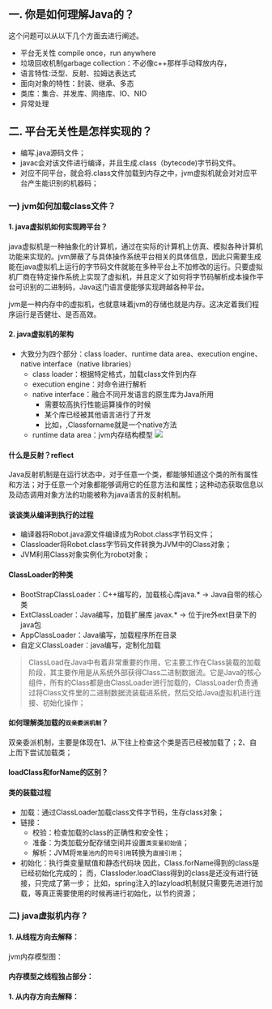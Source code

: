 ## 一. 你是如何理解Java的？
这个问题可以从以下几个方面去进行阐述。
* 平台无关性
compile once，run anywhere
* 垃圾回收机制garbage collection：不必像c++那样手动释放内存，
* 语言特性:泛型、反射、拉姆达表达式
* 面向对象的特性：封装、继承、多态
* 类库：集合、并发库、网络库、IO、NIO
* 异常处理

## 二. 平台无关性是怎样实现的？
* 编写.java源码文件；
* javac会对该文件进行编译，并且生成.class（bytecode)字节码文件。
* 对应不同平台，就会将.class文件加载到内存之中，jvm虚拟机就会对对应平台产生能识别的机器码；

###  一)   jvm如何加载class文件？

#### 1. java虚拟机如何实现跨平台？

java虚拟机是一种抽象化的计算机，通过在实际的计算机上仿真、模拟各种计算机功能来实现的。jvm屏蔽了与具体操作系统平台相关的具体信息，因此只需要生成能在java虚拟机上运行的字节码文件就能在多种平台上不加修改的运行。只要虚拟机厂商在特定操作系统上实现了虚拟机，并且定义了如何将字节码解析成本操作平台可识别的二进制码，Java这门语言便能够实现跨越各种平台。

jvm是一种内存中的虚拟机，也就意味着jvm的存储也就是内存。这决定着我们程序运行是否健壮、是否高效。

#### 2. java虚拟机的架构

* 大致分为四个部分：class loader、runtime data area、execution engine、native interface（native libraries）
  * class loader：根据特定格式，加载class文件到内存
  * execution engine：对命令进行解析
  * native interface：融合不同开发语言的原生库为Java所用
    * 需要较高执行性能运算操作的时候
    * 某个库已经被其他语言进行了开发
    * 比如，,Classforname就是一个native方法
  * runtime data area：jvm内存结构模型
![](https://i.loli.net/2019/03/24/5c97448d206ee.png)

#### 什么是反射？reflect
Java反射机制是在运行状态中，对于任意一个类，都能够知道这个类的所有属性和方法；对于任意一个对象都能够调用它的任意方法和属性；这种动态获取信息以及动态调用对象方法的功能被称为java语言的反射机制。


#### 谈谈类从编译到执行的过程
* 编译器将Robot.java源文件编译成为Robot.class字节码文件；
* Classloader将Robot.class字节码文件转换为JVM中的Class<Robot>对象；
* JVM利用Class<Robot>对象实例化为robot对象；

#### ClassLoader的种类
* BootStrapClassLoader：C++编写的，加载核心库java.* → Java自带的核心类
* ExtClassLoader：Java编写，加载扩展库 javax.* → 位于jre外ext目录下的java包
* AppClassLoader：Java编写，加载程序所在目录
* 自定义ClassLoader：java编写，定制化加载
> ClassLoad在Java中有着非常重要的作用，它主要工作在Class装载的加载阶段，其主要作用是从系统外部获得Class二进制数据流。它是Java的核心组件，所有的Class都是由ClassLoader进行加载的，ClassLoader负责通过将Class文件里的二进制数据流装载进系统，然后交给Java虚拟机进行连接、初始化操作；

#### 如何理解类加载的`双亲委派机制`？
双亲委派机制，主要是体现在1、从下往上检查这个类是否已经被加载了；2、自上而下尝试加载类；


#### loadClass和forName的区别？
#### 类的装载过程
* 加载：通过ClassLoader加载class文件字节码，生存class对象；
* 链接：
  * 校验：检查加载的class的正确性和安全性；
  * 准备：为类加载分配存储空间并设置``类变量初始值``；
  * 解析：JVM将``常量池内``的``符号引用``转换为``直接引用``；
* 初始化：执行类变量赋值和静态代码块
因此，Class.forName得到的class是已经初始化完成的；
而，Classloder.loadClass得到的class是还没有进行链接，只完成了第一步；
比如，spring注入的lazyload机制就只需要先进进行加载，等真正需要使用的时候再进行初始化，以节约资源；


###  二)   java虚拟机内存？

#### 1. 从线程方向去解释：
jvm内存模型图：


#### 内存模型之线程独占部分：

#### 1. 从内存方向去解释：
